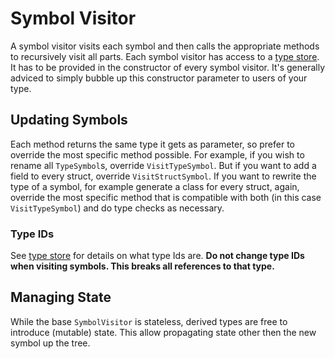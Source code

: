 # Symbol Visitor

A symbol visitor visits each symbol and then calls the appropriate methods to recursively visit all parts.
Each symbol visitor has access to a [type store](./type-store.md). It has to be provided in the constructor of every symbol visitor.
It's generally adviced to simply bubble up this constructor parameter to users of your type.

## Updating Symbols

Each method returns the same type it gets as parameter, so prefer to override the most specific method possible.
For example, if you wish to rename all `TypeSymbol`s, override `VisitTypeSymbol`. But if you want to add a field to every struct, override `VisitStructSymbol`. If you want to rewrite the type of a symbol, for example generate a class for every struct, again, override the most specific method that is compatible with both (in this case `VisitTypeSymbol`) and do type checks as necessary.

### Type IDs

See [type store](./type-store.md) for details on what type Ids are.
**Do not change type IDs when visiting symbols. This breaks all references to that type.**

## Managing State

While the base `SymbolVisitor` is stateless, derived types are free to introduce (mutable) state. This allow propagating state other then the new symbol up the tree.
